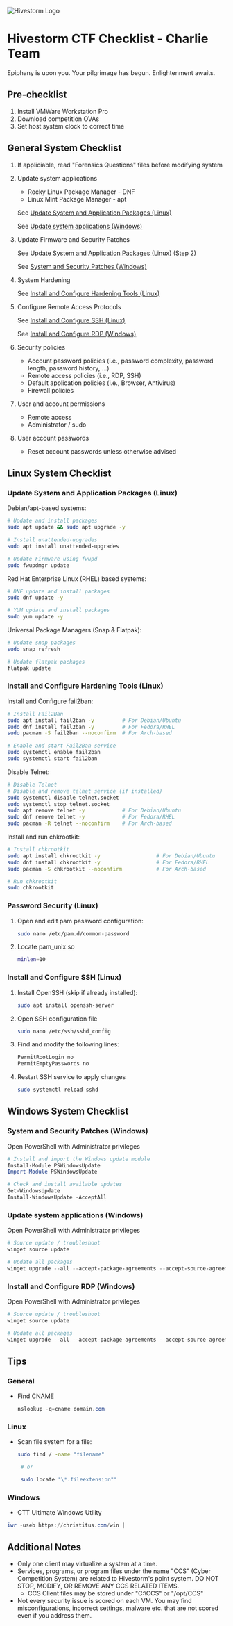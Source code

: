 ![Hivestorm Logo](https://www.hivestorm.org/images/header-hs.png)

# Hivestorm CTF Checklist - Charlie Team

Epiphany is upon you. Your pilgrimage has begun. Enlightenment awaits.

## Pre-checklist

1. Install VMWare Workstation Pro
1. Download competition OVAs
1. Set host system clock to correct time

## General System Checklist

1. If appliciable, read "Forensics Questions" files before modifying system
1. Update system applications

   - Rocky Linux Package Manager - DNF
   - Linux Mint Package Manager - apt

   See [Update System and Application Packages (Linux)](#update-system-and-application-packages-linux)

   See [Update system applications (Windows)](#update-system-applications-windows)

1. Update Firmware and Security Patches

   See [Update System and Application Packages (Linux)](#update-system-and-application-packages-linux) (Step 2)

   See [System and Security Patches (Windows)](#system-and-security-patches-windows)

1. System Hardening

   See [Install and Configure Hardening Tools (Linux)](#install-and-configure-hardening-tools-linux)

1. Configure Remote Access Protocols

   See [Install and Configure SSH (Linux)](#install-and-configure-ssh-linux)

   See [Install and Configure RDP (Windows)](#install-and-configure-rdp-windows)

1. Security policies
   - Account password policies (i.e., password complexity, password length, password history, ...)
   - Remote access policies (i.e., RDP, SSH)
   - Default application policies (i.e., Browser, Antivirus)
   - Firewall policies
1. User and account permissions
   - Remote access
   - Administrator / sudo
1. User account passwords
   - Reset account passwords unless otherwise advised

## Linux System Checklist

### Update System and Application Packages (Linux)

Debian/apt-based systems:

```bash
# Update and install packages
sudo apt update && sudo apt upgrade -y

# Install unattended-upgrades
sudo apt install unattended-upgrades

# Update Firmware using fwupd
sudo fwupdmgr update
```

Red Hat Enterprise Linux (RHEL) based systems:

```bash
# DNF update and install packages
sudo dnf update -y

# YUM update and install packages
sudo yum update -y
```

Universal Package Managers (Snap & Flatpak):

```bash
# Update snap packages
sudo snap refresh

# Update flatpak packages
flatpak update
```

### Install and Configure Hardening Tools (Linux)

Install and Configure fail2ban:

```bash
# Install Fail2Ban
sudo apt install fail2ban -y         # For Debian/Ubuntu
sudo dnf install fail2ban -y         # For Fedora/RHEL
sudo pacman -S fail2ban --noconfirm  # For Arch-based

# Enable and start Fail2Ban service
sudo systemctl enable fail2ban
sudo systemctl start fail2ban
```

Disable Telnet:

```bash
# Disable Telnet
# Disable and remove telnet service (if installed)
sudo systemctl disable telnet.socket
sudo systemctl stop telnet.socket
sudo apt remove telnet -y            # For Debian/Ubuntu
sudo dnf remove telnet -y            # For Fedora/RHEL
sudo pacman -R telnet --noconfirm    # For Arch-based
```

Install and run chkrootkit:

```bash
# Install chkrootkit
sudo apt install chkrootkit -y                  # For Debian/Ubuntu
sudo dnf install chkrootkit -y                  # For Fedora/RHEL
sudo pacman -S chkrootkit --noconfirm           # For Arch-based

# Run chkrootkit
sudo chkrootkit
```

### Password Security (Linux)

1.  Open and edit pam password configuration:
    ```bash
    sudo nano /etc/pam.d/common-password
    ```
1.  Locate pam_unix.so
    ```bash
    minlen=10
    ```

### Install and Configure SSH (Linux)

1.  Install OpenSSH (skip if already installed):
    ```bash
    sudo apt install openssh-server
    ```
1.  Open SSH configuration file
    ```bash
    sudo nano /etc/ssh/sshd_config
    ```
1.  Find and modify the following lines:
    ```bash
    PermitRootLogin no
    PermitEmptyPasswords no
    ```
1.  Restart SSH service to apply changes
    ```bash
    sudo systemctl reload sshd
    ```

## Windows System Checklist

### System and Security Patches (Windows)

Open PowerShell with Administrator privileges

```powershell
# Install and import the Windows update module
Install-Module PSWindowsUpdate
Import-Module PSWindowsUpdate

# Check and install available updates
Get-WindowsUpdate
Install-WindowsUpdate -AcceptAll
```

### Update system applications (Windows)

Open PowerShell with Administrator privileges

```powershell
# Source update / troubleshoot
winget source update

# Update all packages
winget upgrade --all --accept-package-agreements --accept-source-agreements
```

### Install and Configure RDP (Windows)

Open PowerShell with Administrator privileges

```powershell
# Source update / troubleshoot
winget source update

# Update all packages
winget upgrade --all --accept-package-agreements --accept-source-agreements
```

## Tips

### General

- Find CNAME
  ```powershell
  nslookup -q=cname domain.com
  ```

### Linux

- Scan file system for a file:

  ```bash
  sudo find / -name "filename"

   # or

   sudo locate "\*.fileextension""
  ```

### Windows

- CTT Ultimate Windows Utility

```powershell
iwr -useb https://christitus.com/win |
```

## Additional Notes

- Only one client may virtualize a system at a time.
- Services, programs, or program files under the name "CCS" (Cyber Competition System) are related to Hivestorm's point system. DO NOT STOP, MODIFY, OR REMOVE ANY CCS RELATED ITEMS.
  - CCS Client files may be stored under "C:\CCS" or "/opt/CCS"
- Not every security issue is scored on each VM. You may find misconfigurations, incorrect
  settings, malware etc. that are not scored even if you address them.
